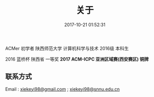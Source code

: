﻿---
title: 关于 
date: 2017-10-21 01:52:31
---

ACMer
初学者
陕西师范大学 计算机科学与技术 2016级 本科生

2016 蓝桥杯 陕西省 一等奖
**2017 ACM-ICPC 亚洲区域赛(西安赛区) 铜牌**

## 联系方式

Email : xiekeyi98@gmail.com ; xiekeyi98@snnu.edu.cn
